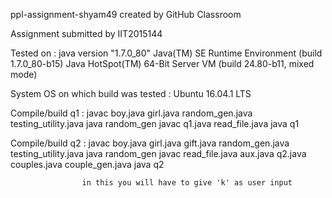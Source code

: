 ppl-assignment-shyam49 created by GitHub Classroom

Assignment submitted by IIT2015144

Tested on : java version "1.7.0_80"
            Java(TM) SE Runtime Environment (build 1.7.0_80-b15)
            Java HotSpot(TM) 64-Bit Server VM (build 24.80-b11, mixed mode)
            
System OS on which build was tested :  Ubuntu 16.04.1 LTS
 
Compile/build q1 :
                    javac boy.java girl.java random_gen.java  testing_utility.java
                    java random_gen
                    javac q1.java read_file.java
                    java q1
                
Compile/build q2 :
                    javac boy.java girl.java gift.java random_gen.java testing_utility.java
                    java random_gen
                    javac read_file.java aux.java q2.java couples.java couple_gen.java
                    java q2
                    
                    in this you will have to give 'k' as user input
